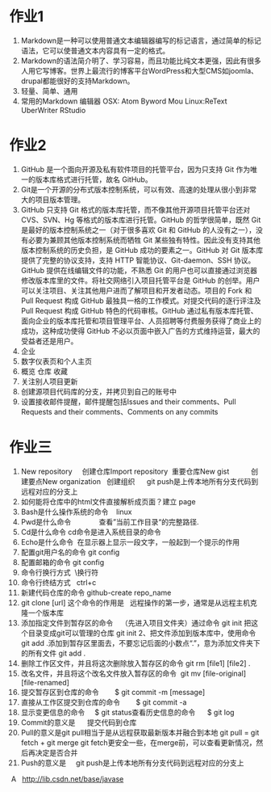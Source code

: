 # 作业1
1. Markdown是一种可以使用普通文本编辑器编写的标记语言，通过简单的标记语法，它可以使普通文本内容具有一定的格式。
2. Markdown的语法简介明了、学习容易，而且功能比纯文本更强，因此有很多人用它写博客。世界上最流行的博客平台WordPress和大型CMS如joomla、drupal都能很好的支持Markdown。
3. 轻量、简单、通用
4. 常用的Markdown 编辑器
 OSX: Atom Byword Mou
 Linux:ReText UberWriter RStudio
  
# 作业2
 1. GitHub 是一个面向开源及私有软件项目的托管平台，因为只支持 Git 作为唯一的版本库格式进行托管，故名 GitHub。
 2. Git是一个开源的分布式版本控制系统，可以有效、高速的处理从很小到非常大的项目版本管理。
 3. GitHub 只支持 Git 格式的版本库托管，而不像其他开源项目托管平台还对CVS、SVN、Hg 等格式的版本库进行托管。GitHub 的哲学很简单，既然 Git 是最好的版本控制系统之一（对于很多喜欢 Git 和 GitHub 的人没有之一），没有必要为兼顾其他版本控制系统而牺牲 Git 某些独有特性。因此没有支持其他版本控制系统的历史负担，是 GitHub 成功的要素之一。GitHub 对 Git 版本库提供了完整的协议支持，支持 HTTP 智能协议、Git-daemon、SSH 协议。GitHub 提供在线编辑文件的功能，不熟悉 Git 的用户也可以直接通过浏览器修改版本库里的文件。将社交网络引入项目托管平台是 GitHub 的创举。用户可以关注项目、关注其他用户进而了解项目和开发者动态。项目的 Fork 和 Pull Request 构成 GitHub 最独具一格的工作模式。对提交代码的逐行评注及 Pull Request 构成 GitHub 特色的代码审核。GitHub 通过私有版本库托管、面向企业的版本库托管和项目管理平台、人员招聘等付费服务获得了商业上的成功，这种成功使得 GitHub 不必以页面中嵌入广告的方式维持运营，最大的受益者还是用户。
4. 企业
5. 数字仪表页和个人主页
6. 概览 仓库 收藏
7. 关注别人项目更新
8. 创建源项目代码库的分支，并拷贝到自己的账号中
9. 设置接收邮件提醒，邮件提醒包括Issues and their comments、Pull Requests and their comments、Comments on any commits 

# 作业三
1. New repository     创建仓库Import repository  重要仓库New gist           创建要点New organization   创建组织
     git push是上传本地所有分支代码到远程对应的分支上
2. 如何能将仓库中的html文件直接解析成页面？建立 page
3. Bash是什么操作系统的命令    linux
4. Pwd是什么命令              查看”当前工作目录“的完整路径.       
5. Cd是什么命令 cd命令是进入系统目录的命令
6. Echo是什么命令  在显示器上显示一段文字，一般起到一个提示的作用
7. 配置git用户名的命令 git config
8. 配置邮箱的命令 git config
9. 命令行换行方式  \换行符
10. 命令行终结方式   ctrl+c
11. 新建代码仓库的命令 github-create repo_name
12. git clone [url] 这个命令的作用是   远程操作的第一步，通常是从远程主机克隆一个版本库  
13. 添加指定文件到暂存区的命令    （先进入项目文件夹）通过命令 git init 把这个目录变成git可以管理的仓库 git init 2、把文件添加到版本库中，使用命令 git add .添加到暂存区里面去，不要忘记后面的小数点“.”，意为添加文件夹下的所有文件 git add . 
14. 删除工作区文件，并且将这次删除放入暂存区的命令 git rm [file1] [file2] .
15. 改名文件，并且将这个改名文件放入暂存区的命令  git mv [file-original] [file-renamed]
16. 提交暂存区到仓库的命令        $ git commit -m [message]
17. 直接从工作区提交到仓库的命令        $ git commit -a
18. 显示变更信息的命令     $ git status查看历史信息的命令      $ git log
19. Commit的意义是      提交代码到仓库
20. Pull的意义是git pull相当于是从远程获取最新版本并融合到本地 git pull = git fetch + git merge git fetch更安全一些，在merge前，可以查看更新情况，然后再决定是否合并
21. Push的意义是     git push是上传本地所有分支代码到远程对应的分支上

 A
  
  http://lib.csdn.net/base/javase
